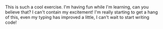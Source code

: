 This is such a cool exercise. I'm having fun while I'm learning, can you believe that? I can't contain my excitement!
I'm really starting to get a hang of this, even my typing has improved a little, I can't wait to start writing code!
